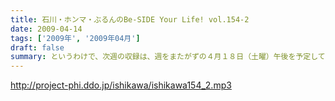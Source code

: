```yaml
---
title: 石川・ホンマ・ぶるんのBe-SIDE Your Life! vol.154-2
date: 2009-04-14
tags: ['2009年', '2009年04月']
draft: false
summary: というわけで、次週の収録は、週をまたがずの４月１８日（土曜）午後を予定しています！！結婚パーティ的な動きがあるので、全員スーツでの収録になるのでお楽しみに！！！！！そしてメール出し大好きのあなたは、遅れのないようにお願いします。NAMAE
---
```


http://project-phi.ddo.jp/ishikawa/ishikawa154_2.mp3
